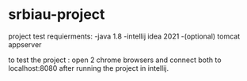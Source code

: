 # srbiau-project
project test requierments:
-java 1.8 
-intellij idea 2021
-(optional) tomcat appserver

to test the project : open 2 chrome browsers and connect both to localhost:8080 after running the project in intellij.
